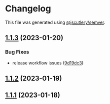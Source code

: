 # Changelog

This file was generated using [@jscutlery/semver](https://github.com/jscutlery/semver).

## [1.1.3](https://github.com/sei-protocol/sei-js/compare/v1.1.2...v1.1.3) (2023-01-20)


### Bug Fixes

* release workflow issues ([9d19dc3](https://github.com/sei-protocol/sei-js/commit/9d19dc39da0fb60099eb95e55a19c490e686169f))

## [1.1.2](https://github.com/sei-protocol/sei-js/compare/v1.1.1...v1.1.2) (2023-01-19)

## [1.1.1](https://github.com/sei-protocol/sei-js/compare/v1.1.0...v1.1.1) (2023-01-18)

